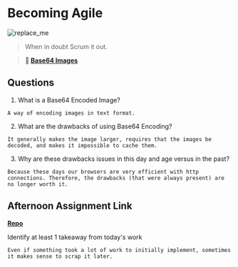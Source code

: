 # Becoming Agile

![replace_me](https://codeworks.blob.core.windows.net/public/assets/img/illustrations/placeholder.svg)

> When in doubt Scrum it out.

> **📖 [Base64 Images](https://codeworksacademy.com/fs-student-guide/resources/wk8-9/06-Base64)**

## Questions

1. What is a Base64 Encoded Image?
```
A way of encoding images in text format.
```

2. What are the drawbacks of using Base64 Encoding?
```
It generally makes the image larger, requires that the images be decoded, and makes it impossible to cache them.
```

3. Why are these drawbacks issues in this day and age versus in the past?
```
Because these days our browsers are very efficient with http connections. Therefore, the drawbacks (that were always present) are no longer worth it.
```

## Afternoon Assignment Link

**[Repo](https://github.com/owennwoodward/sandwich-quest)**

Identify at least 1 takeaway from today's work
```
Even if something took a lot of work to initially implement, sometimes it makes sense to scrap it later. 
```
